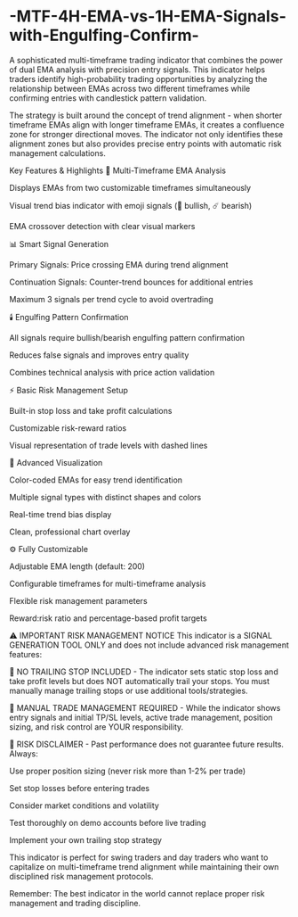 # -MTF-4H-EMA-vs-1H-EMA-Signals-with-Engulfing-Confirm-

A sophisticated multi-timeframe trading indicator that combines the power of dual EMA analysis with precision entry signals. This indicator helps traders identify high-probability trading opportunities by analyzing the relationship between EMAs across two different timeframes while confirming entries with candlestick pattern validation.

The strategy is built around the concept of trend alignment - when shorter timeframe EMAs align with longer timeframe EMAs, it creates a confluence zone for stronger directional moves. The indicator not only identifies these alignment zones but also provides precise entry points with automatic risk management calculations.

Key Features & Highlights
🎯 Multi-Timeframe EMA Analysis

Displays EMAs from two customizable timeframes simultaneously

Visual trend bias indicator with emoji signals (🚀 bullish, ☄️ bearish)

EMA crossover detection with clear visual markers

📊 Smart Signal Generation

Primary Signals: Price crossing EMA during trend alignment

Continuation Signals: Counter-trend bounces for additional entries

Maximum 3 signals per trend cycle to avoid overtrading

🕯️ Engulfing Pattern Confirmation

All signals require bullish/bearish engulfing pattern confirmation

Reduces false signals and improves entry quality

Combines technical analysis with price action validation

⚡ Basic Risk Management Setup

Built-in stop loss and take profit calculations

Customizable risk-reward ratios

Visual representation of trade levels with dashed lines

🎨 Advanced Visualization

Color-coded EMAs for easy trend identification

Multiple signal types with distinct shapes and colors

Real-time trend bias display

Clean, professional chart overlay

⚙️ Fully Customizable

Adjustable EMA length (default: 200)

Configurable timeframes for multi-timeframe analysis

Flexible risk management parameters

Reward:risk ratio and percentage-based profit targets

⚠️ IMPORTANT RISK MANAGEMENT NOTICE
This indicator is a SIGNAL GENERATION TOOL ONLY and does not include advanced risk management features:

🚨 NO TRAILING STOP INCLUDED - The indicator sets static stop loss and take profit levels but does NOT automatically trail your stops. You must manually manage trailing stops or use additional tools/strategies.

🚨 MANUAL TRADE MANAGEMENT REQUIRED - While the indicator shows entry signals and initial TP/SL levels, active trade management, position sizing, and risk control are YOUR responsibility.

🚨 RISK DISCLAIMER - Past performance does not guarantee future results. Always:

Use proper position sizing (never risk more than 1-2% per trade)

Set stop losses before entering trades

Consider market conditions and volatility

Test thoroughly on demo accounts before live trading

Implement your own trailing stop strategy

This indicator is perfect for swing traders and day traders who want to capitalize on multi-timeframe trend alignment while maintaining their own disciplined risk management protocols.

Remember: The best indicator in the world cannot replace proper risk management and trading discipline.
